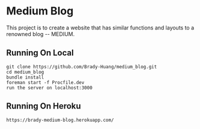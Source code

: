 # Medium Blog

This project is to create a website that has similar functions and layouts to a renowned blog -- MEDIUM.

## Running On Local
```
git clone https://github.com/Brady-Huang/medium_blog.git
cd medium_blog
bundle install
foreman start -f Procfile.dev
run the server on localhost:3000
```

## Running On Heroku
```
https://brady-medium-blog.herokuapp.com/
```